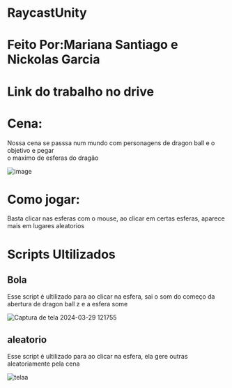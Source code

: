 # RaycastUnity
<H1>Feito Por:Mariana Santiago e Nickolas Garcia</H1>
<h1>Link do trabalho no drive</h1>

<h1>Cena:</h1>
Nossa cena se passsa num mundo com personagens de dragon ball e o objetivo e pegar<br>
o maximo de esferas do dragão

![image](https://github.com/Nickolas-Garciaa/RaycastUnity/assets/128262640/f8b0c7fa-9801-4aa6-8d6c-6ddfebd688a2)


<h1>Como jogar:</h1>
Basta clicar nas esferas com o mouse, ao clicar em certas esferas, aparece mais em lugares aleatorios

<h1>Scripts Ultilizados</h1>
<h2>Bola</h2>
Esse script é ultilizado para ao clicar na esfera, sai o som do começo da abertura de dragon ball z e a esfera some

![Captura de tela 2024-03-29 121755](https://github.com/Nickolas-Garciaa/RaycastUnity/assets/128262640/a7f20266-ce8a-4782-a5ec-a2de1e27be88)


<H2>aleatorio</H2>
Esse script é ultilizado para ao clicar na esfera, ela gere outras aleatoriamente pela cena

![telaa](https://github.com/Nickolas-Garciaa/RaycastUnity/assets/128262640/3e3e6b15-d06c-4f3e-b4e3-3f383cce70f9)
